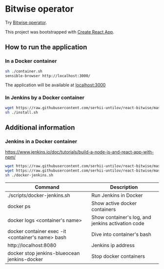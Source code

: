 # Bitwise operator

Try [Bitwise operator](http://bitwise.untilov.com.ua).

This project was bootstrapped with [Create React App](https://github.com/facebook/create-react-app).

## How to run the application

### In a Docker container

``` bash
sh ./container.sh
sensible-browser http://localhost:3000/
```

The application will be available at [localhost:3000](http://localhost:3000/)

### In Jenkins by a Docker container

``` bash
wget https://raw.githubusercontent.com/serhii-untilov/react-bitwise/master/jenkins/install.sh
sh ./install.sh
```

## Additional information

### Jenkins in a Docker container

https://www.jenkins.io/doc/tutorials/build-a-node-js-and-react-app-with-npm/

``` bash
wget https://raw.githubusercontent.com/serhii-untilov/react-bitwise/master/jenkins/Dockerfile
wget https://raw.githubusercontent.com/serhii-untilov/react-bitwise/master/jenkins/docker-jenkins.sh
sh ./docker-jenkins.sh
```

| Command                        | Description                                       |
| ------------------------------ | ------------------------------------------------- |
| ./scripts/docker-jenkins.sh    | Run Jenkins in Docker                             |
| docker ps                      | Show active docker containers                     |
| docker logs <container's name> | Show container's log, and jenkins activation code |
| docker container exec -it <container's name> bash | Dive into container's bash     |
| http://localhost:8080          | Jenkins ip address                                |
| docker stop jenkins-blueocean jenkins-docker | Stop docker containers              |

